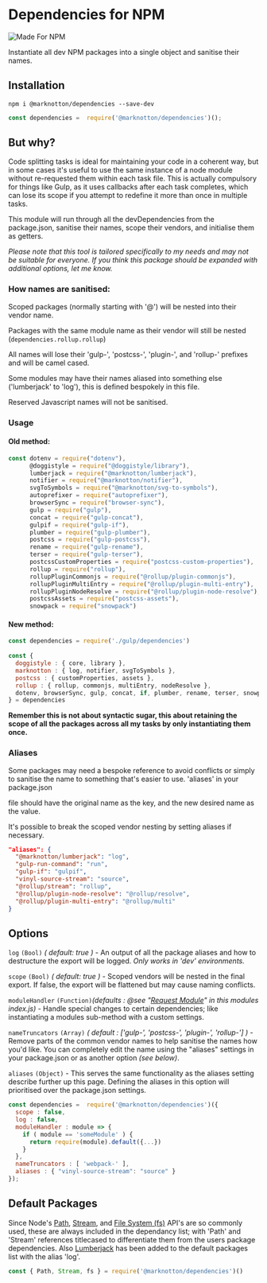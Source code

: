 # Dependencies for NPM

![Made For NPM](https://img.shields.io/badge/Made%20for-NPM-orange.svg)

Instantiate all dev NPM packages into a single object and sanitise their names.


## Installation

```
npm i @marknotton/dependencies --save-dev
```

```js
const dependencies =  require('@marknotton/dependencies')();
```

## But why?

Code splitting tasks is ideal for maintaining your code in a coherent way, but in some cases it's useful to use the same instance of a node module without re-requested them within each task file. This is actually compulsory for things like Gulp, as it uses callbacks after each task completes, which can lose its scope if you attempt to redefine it more than once in multiple tasks.

This module will run through all the devDependencies from the package.json, sanitise their names, scope their vendors, and initialise them as getters.

*Please note that this tool is tailored specifically to my needs and may not be suitable for everyone. If you think this package should be expanded with additional options, let me know.*

### How names are sanitised:  

Scoped packages (normally starting with '@') will be nested into their vendor name.

Packages with the same module name as their vendor will still be nested (`dependencies.rollup.rollup`)

All names will lose their 'gulp-', 'postcss-', 'plugin-', and 'rollup-' prefixes and will be camel cased.

Some modules may have their names aliased into something else ('lumberjack' to 'log'), this is defined bespokely in this file.

Reserved Javascript names will not be sanitised.  

### Usage

#### Old method:  

```js
const dotenv = require("dotenv"),
      @doggistyle = require("@doggistyle/library"),
      lumberjack = require("@marknotton/lumberjack"),
      notifier = require("@marknotton/notifier"),
      svgToSymbols = require("@marknotton/svg-to-symbols"),
      autoprefixer = require("autoprefixer"),
      browserSync = require("browser-sync"),
      gulp = require("gulp"),
      concat = require("gulp-concat"),
      gulpif = require("gulp-if"),
      plumber = require("gulp-plumber"),
      postcss = require("gulp-postcss"),
      rename = require("gulp-rename"),
      terser = require("gulp-terser"),
      postcssCustomProperties = require("postcss-custom-properties"),
      rollup = require("rollup"),
      rollupPluginCommonjs = require("@rollup/plugin-commonjs"),
      rollupPluginMultiEntry = require("@rollup/plugin-multi-entry"),
      rollupPluginNodeResolve = require("@rollup/plugin-node-resolve"),
      postcssAssets = require("postcss-assets"),
      snowpack = require("snowpack")
```

#### New method:  

```js
const dependencies = require('./gulp/dependencies')
  
const {
  doggistyle : { core, library },
  marknotton : { log, notifier, svgToSymbols },
  postcss : { customProperties, assets },
  rollup : { rollup, commonjs, multiEntry, nodeResolve },
  dotenv, browserSync, gulp, concat, if, plumber, rename, terser, snowpack
} = dependencies
```

**Remember this is not about syntactic sugar, this about retaining the scope of all the packages across all my tasks by only instantiating them once.**

### Aliases 

Some packages may need a bespoke reference to avoid conflicts or simply to sanitise the name to something that's easier to use. 'aliases' in your package.json

file should have the original name as the key, and the new desired name as the value.

It's possible to break the scoped vendor nesting by setting aliases if necessary. 

```json
"aliases": {
  "@marknotton/lumberjack": "log",
  "gulp-run-command": "run",
  "gulp-if": "gulpif",
  "vinyl-source-stream": "source",
  "@rollup/stream": "rollup",
  "@rollup/plugin-node-resolve": "@rollup/resolve",
  "@rollup/plugin-multi-entry": "@rollup/multi"
}
```

## Options

`log` `(Bool)` *( default: true )* - An output of all the package aliases and how to destructure the export will be logged. *Only works in 'dev' environments.* 

`scope` `(Bool)` *( default: true )* - Scoped vendors will be nested in the final export. If false, the export will be flattened but may cause naming conflicts.

`moduleHandler`  `(Function)`*(defaults : @see "[Request Module](https://github.com/marknotton/dependencies/blob/master/index.js)" in this modules index.js)* - Handle special changes to certain dependencies; like instantiating a modules sub-method with a custom settings. 

`nameTruncators`  `(Array)` *( default : ['gulp-', 'postcss-', 'plugin-', 'rollup-'] )* - Remove parts of the common vendor names to help sanitise the names how you'd like. You can completely edit the name using the "aliases" settings in your package.json or as another option *(see below)*. 

`aliases`  `(Object)` - This serves the same functionality as the aliases setting describe further up this page. Defining the aliases in this option will prioritised over the package.json settings. 

```js
const dependencies =  require('@marknotton/dependencies')({ 
  scope : false, 
  log : false,
  moduleHandler : module => {
    if ( module == 'someModule' ) {
      return require(module).default({...})
    }
  },
  nameTruncators : [ 'webpack-' ],
  aliases : { "vinyl-source-stream": "source" }
});
```

## Default Packages

Since Node's [Path](https://nodejs.org/api/path.html), [Stream](https://nodejs.org/api/stream.html), and [File System (fs)](https://nodejs.org/api/fs.html) API's are so commonly used, these are always included in the dependancy list; with 'Path' and 'Stream' references titlecased to differentiate them from the users package dependencies. Also [Lumberjack](https://github.com/marknotton/lumberjack) has been added to the default packages list with the alias 'log'. 

```js
const { Path, Stream, fs } = require('@marknotton/dependencies')()
```
